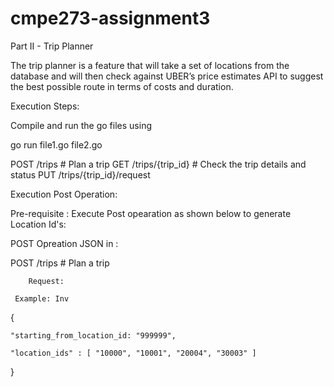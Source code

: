 # cmpe273-assignment3


Part II - Trip Planner

The trip planner is a feature that will take a set of locations from the database and will then check against UBER’s price estimates API to suggest the best possible route in terms of costs and duration.

Execution Steps:

Compile and run the go files using

go run file1.go file2.go

POST        /trips   # Plan a trip
GET        /trips/{trip_id} # Check the trip details and status
PUT        /trips/{trip_id}/request 

Execution Post Operation:

Pre-requisite : Execute Post opearation as shown below to generate Location Id's:






POST Opreation JSON in :

POST        /trips   # Plan a trip

        Request:

     Example: Inv   

{

    "starting_from_location_id: "999999",

    "location_ids" : [ "10000", "10001", "20004", "30003" ] 

}

